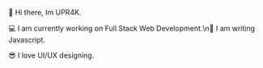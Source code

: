 👋 Hi there, Im UPR4K.

💻 I am currently working on Full Stack Web Development.\n🚀 I am writing Javascript.

😎 I love UI/UX designing.
